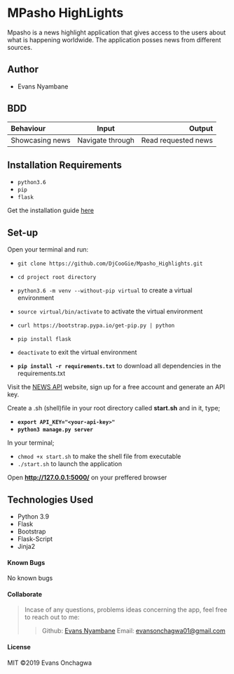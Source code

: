 # MPasho HighLights
Mpasho is a news highlight application that gives access to the users about what is happening worldwide. The application posses news from different sources.

## Author
* Evans Nyambane

## BDD
| Behaviour | Input | Output |
| :---------------- | :---------------: | ------------------: |
| Showcasing news | Navigate through | Read requested news |

## Installation Requirements
* ` python3.6 ` 
* ` pip `
* ` flask `

Get the installation guide [here](https://www.python.org/)

## Set-up
Open your terminal and run:

* ` git clone https://github.com/DjCooGie/Mpasho_Highlights.git `

* ` cd project root directory `

* ` python3.6 -m venv --without-pip virtual ` to create a virtual environment

* ` source virtual/bin/activate ` to activate the virtual environment

* ` curl https://bootstrap.pypa.io/get-pip.py | python `

* ` pip install flask `

* ` deactivate ` to exit the virtual environment

* **`pip install -r requirements.txt`** to download all dependencies in the requirements.txt

Visit the [NEWS API](https://newsapi.org/) website, sign up for a free account and generate an API key. 

Create a .sh (shell)file in your root directory called **start.sh** and in it, type;
* **`export API_KEY="<your-api-key>"`**
* **`python3 manage.py server`** 

In your terminal;

* `chmod +x start.sh` to make the shell file from executable
* `./start.sh` to launch the application

Open **http://127.0.0.1:5000/** on your preffered browser

## Technologies Used
* Python 3.9
* Flask 
* Bootstrap
* Flask-Script
* Jinja2 

#### Known Bugs
No known bugs

#### Collaborate
>Incase of any questions, problems ideas concerning the app, feel free to reach out to me:
>>Github: [Evans Nyambane](https://github.com/DjCooGie)
>>Email: evansonchagwa01@gmail.com

#### License
MIT
&copy;2019 Evans Onchagwa
